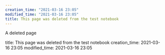 ```yaml
---
creation_time: "2021-03-16 23:05"
modified_time: "2021-03-16 23:05"
title: This page was deleted from the test notebook
---
```


A deleted page

title: This page was deleted from the test notebook
creation_time: 2021-03-16 23:05
modified_time: 2021-03-16 23:05


